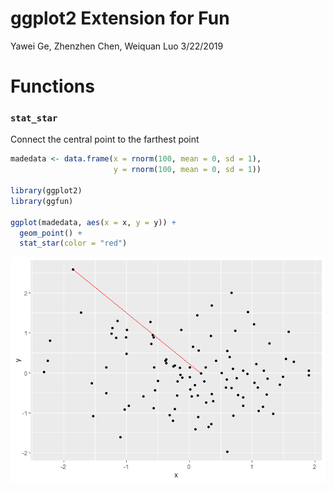 ggplot2 Extension for Fun
================
Yawei Ge, Zhenzhen Chen, Weiquan Luo
3/22/2019

Functions
=========

### `stat_star`

Connect the central point to the farthest point

``` r
madedata <- data.frame(x = rnorm(100, mean = 0, sd = 1),
                       y = rnorm(100, mean = 0, sd = 1))

library(ggplot2)
library(ggfun)

ggplot(madedata, aes(x = x, y = y)) +
  geom_point() +
  stat_star(color = "red")
```

![](README_files/figure-markdown_github/unnamed-chunk-1-1.png)
